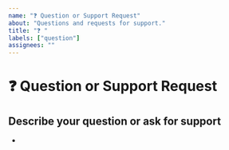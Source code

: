 ```yaml
---
name: "❓ Question or Support Request"
about: "Questions and requests for support."
title: "❓ "
labels: ["question"]
assignees: ""
---
```


# ❓ Question or Support Request

<!-- Do read the 100ms Docs: https://www.100ms.live/docs -->
<!-- You can ask your questions on 100ms Discord as well: https://100ms.live/discord -->

## Describe your question or ask for support

<!-- A clear and concise description of what your doubt is. -->

-

<!--

Oh, hi there! 😄

Before posting any questions or asking for support, first do read the 100ms docs at https://www.100ms.live/docs

To expedite issue processing, please search open and closed issues before submitting a new one.
Please read our Rules of Conduct at this repository's `.github/CODE_OF_CONDUCT.md`

-->
